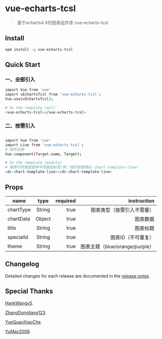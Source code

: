 # vue-echarts-tcsl

> 基于echarts4.X的图表组件库 vue-echarts-tcsl


## Install
``` bash
npm install -g vue-echarts-tcsl
```

## Quick Start

### 一、全部引入

``` bash
import Vue from 'vue'
import vEchartsTcsl from 'vue-echarts-tcsl';
Vue.use(vEchartsTcsl);

# In the template (all)
<vue-echarts-tcsl></vue-echarts-tcsl>
```

### 二、按需引入

``` bash

import Vue from 'vue'
import Line from 'vue-echarts-tcsl';
# 组件注册
Vue.component(Target.name, Target);

# In the template (module)
# 按照不同类型使用不同类型标签(例：线形图使用dc-chart-template-line)
<dc-chart-template-line></dc-chart-template-line>
```

## Props
name|type|required|instruction
--|:--:|--:|--:
chartType|String|true|图表类型（按需引入不需要）
chartData|Object|true|图表数据
title|String|true|图表标题
specialId|String|true|图表ID（不可重复）
theme|String|true|图表主题（blue/orange/purple）

## Changelog
Detailed changes for each release are documented in the [release notes](https://github.com/ashen9/vue-echarts-tcsl/releases).


## Special Thanks
[HankWangv5](https://github.com/HankWangv5).

[ZhangDongliang123](https://github.com/ZhangDongliang123).

[YueQuanXiaoChe](https://github.com/YueQuanXiaoChe).

[YuMay2009](https://github.com/YuMay2009).

